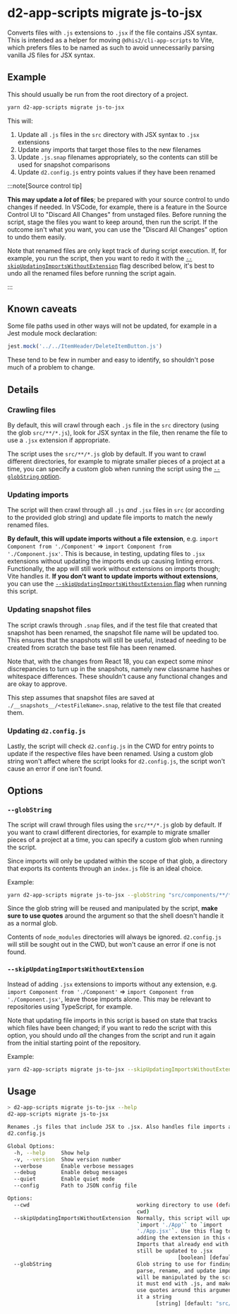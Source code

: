 # d2-app-scripts migrate js-to-jsx

Converts files with `.js` extensions to `.jsx` if the file contains JSX syntax. This is intended as a helper for moving `@dhis2/cli-app-scripts` to Vite, which prefers files to be named as such to avoid unnecessarily parsing vanilla JS files for JSX syntax.

## Example

This should usually be run from the root directory of a project.

```sh
yarn d2-app-scripts migrate js-to-jsx
```

This will:

1. Update all `.js` files in the `src` directory with JSX syntax to `.jsx` extensions
2. Update any imports that target those files to the new filenames
3. Update `.js.snap` filenames appropriately, so the contents can still be used for snapshot comparisons
4. Update `d2.config.js` entry points values if they have been renamed

:::note[Source control tip]

**This may update a _lot_ of files**; be prepared with your source control to undo changes if needed. In VSCode, for example, there is a feature in the Source Control UI to "Discard All Changes" from unstaged files. Before running the script, stage the files you want to keep around, then run the script. If the outcome isn't what you want, you can use the "Discard All Changes" option to undo them easily.

Note that renamed files are only kept track of during script execution. If, for example, you run the script, then you want to redo it with the [`--skipUpdatingImportsWithoutExtension`](#--skipupdatingimportswithoutextension) flag described below, it's best to undo all the renamed files before running the script again.

:::

## Known caveats

Some file paths used in other ways will not be updated, for example in a Jest module mock declaration:

```js
jest.mock('../../ItemHeader/DeleteItemButton.js')
```

These tend to be few in number and easy to identify, so shouldn't pose much of a problem to change.

## Details

### Crawling files

By default, this will crawl through each `.js` file in the `src` directory (using the glob `src/**/*.js`), look for JSX syntax in the file, then rename the file to use a `.jsx` extension if appropriate.

The script uses the `src/**/*.js` glob by default. If you want to crawl different directories, for example to migrate smaller pieces of a project at a time, you can specify a custom glob when running the script using the [`--globString` option](#--globstring).

### Updating imports

The script will then crawl through all `.js` _and_ `.jsx` files in `src` (or according to the provided glob string) and update file imports to match the newly renamed files.

**By default, this will update imports without a file extension**, e.g. `import Component from './Component'` => `import Component from './Component.jsx'`. This is because, in testing, updating files to `.jsx` extensions without updating the imports ends up causing linting errors. Functionally, the app will still work without extensions on imports though; Vite handles it. **If you don't want to update imports without extensions**, you can use the [`--skipUpdatingImportsWithoutExtension` flag](#--skipupdatingimportswithoutextension) when running this script.

### Updating snapshot files

The script crawls through `.snap` files, and if the test file that created that snapshot has been renamed, the snapshot file name will be updated too. This ensures that the snapshots will still be useful, instead of needing to be created from scratch the base test file has been renamed.

Note that, with the changes from React 18, you can expect some minor discrepancies to turn up in the snapshots, namely new classname hashes or whitespace differences. These shouldn't cause any functional changes and are okay to approve.

This step assumes that snapshot files are saved at `./__snapshots__/<testFileName>.snap`, relative to the test file that created them.

### Updating `d2.config.js`

Lastly, the script will check `d2.config.js` in the CWD for entry points to update if the respective files have been renamed. Using a custom glob string won't affect where the script looks for `d2.config.js`, the script won't cause an error if one isn't found.

## Options

### `--globString`

The script will crawl through files using the `src/**/*.js` glob by default. If you want to crawl different directories, for example to migrate smaller pieces of a project at a time, you can specify a custom glob when running the script.

Since imports will only be updated within the scope of that glob, a directory that exports its contents through an `index.js` file is an ideal choice.

Example:

```sh
yarn d2-app-scripts migrate js-to-jsx --globString "src/components/**/*.js"
```

Since the glob string will be reused and manipulated by the script, **make sure to use quotes** around the argument so that the shell doesn't handle it as a normal glob.

Contents of `node_modules` directories will always be ignored. `d2.config.js` will still be sought out in the CWD, but won't cause an error if one is not found.

### `--skipUpdatingImportsWithoutExtension`

Instead of adding `.jsx` extensions to imports without any extension, e.g. `import Component from './Component'` => `import Component from './Component.jsx'`, leave those imports alone. This may be relevant to repositories using TypeScript, for example.

Note that updating file imports in this script is based on state that tracks which files have been changed; if you want to redo the script with this option, you should undo _all_ the changes from the script and run it again from the initial starting point of the repository.

Example:

```sh
yarn d2-app-scripts migrate js-to-jsx --skipUpdatingImportsWithoutExtension
```

## Usage

```sh
> d2-app-scripts migrate js-to-jsx --help
d2-app-scripts migrate js-to-jsx

Renames .js files that include JSX to .jsx. Also handles file imports and
d2.config.js

Global Options:
  -h, --help     Show help                                             [boolean]
  -v, --version  Show version number                                   [boolean]
  --verbose      Enable verbose messages                               [boolean]
  --debug        Enable debug messages                                 [boolean]
  --quiet        Enable quiet mode                                     [boolean]
  --config       Path to JSON config file

Options:
  --cwd                                  working directory to use (defaults to
                                         cwd)
  --skipUpdatingImportsWithoutExtension  Normally, this script will update
                                         `import './App'` to `import
                                         './App.jsx'`. Use this flag to skip
                                         adding the extension in this case.
                                         Imports that already end with .js will
                                         still be updated to .jsx
                                                      [boolean] [default: false]
  --globString                           Glob string to use for finding files to
                                         parse, rename, and update imports. It
                                         will be manipulated by the script, so
                                         it must end with .js, and make sure to
                                         use quotes around this argument to keep
                                         it a string
                                               [string] [default: "src/**/*.js"]
```
